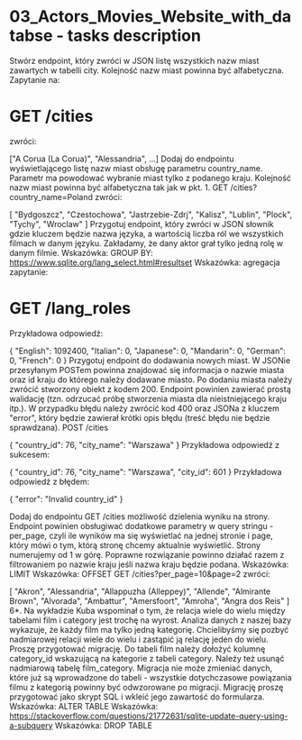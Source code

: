 # 03_Actors_Movies_Website_with_databse - tasks description


Stwórz endpoint, który zwróci w JSON listę wszystkich nazw miast zawartych w tabelli city. Kolejność nazw miast powinna być alfabetyczna. Zapytanie na:
# GET /cities
zwróci:

["A Corua (La Corua)", "Alessandria", ...]
Dodaj do endpointu wyświetlającego listę nazw miast obsługę parametru country_name. Parametr ma powodować wybranie miast tylko z podanego kraju. Kolejność nazw miast powinna być alfabetyczna tak jak w pkt. 1.
GET /cities?country_name=Poland
zwróci:

[
    "Bydgoszcz",
    "Czestochowa",
    "Jastrzebie-Zdrj",
    "Kalisz",
    "Lublin",
    "Plock",
    "Tychy",
    "Wroclaw"
]
Przygotuj endpoint, który zwróci w JSON słownik gdzie kluczem będzie nazwa języka, a wartością liczba ról we wszystkich filmach w danym języku. Zakładamy, że dany aktor grał tylko jedną rolę w danym filmie.
Wskazówka: GROUP BY: https://www.sqlite.org/lang_select.html#resultset
Wskazówka: agregacja
zapytanie:

# GET /lang_roles
Przykładowa odpowiedź:

{
   "English":  1092400,
   "Italian": 0,
   "Japanese": 0,
   "Mandarin": 0,
   "German": 0,
   "French": 0
}
Przygotuj endpoint do dodawania nowych miast. W JSONie przesyłanym POSTem powinna znajdować się informacja o nazwie miasta oraz id kraju do którego należy dodawane miasto. Po dodaniu miasta należy zwrócić stworzony obiekt z kodem 200. Endpoint powinien zawierać prostą walidację (tzn. odrzucać próbę stworzenia miasta dla nieistniejącego kraju itp.). W przypadku błędu należy zwrócić kod 400 oraz JSONa z kluczem "error", który będzie zawierał krótki opis błędu (treść błędu nie będzie sprawdzana).
POST /cities

{
    "country_id": 76,
    "city_name": "Warszawa"
}
Przykładowa odpowiedź z sukcesem:

{
    "country_id": 76,
    "city_name": "Warszawa",
    "city_id": 601
}
Przykładowa odpowiedź z błędem:

{
    "error": "Invalid country_id"
}

Dodaj do endpointu GET /cities możliwość dzielenia wyniku na strony. Endpoint powinien obsługiwać dodatkowe parametry w query stringu - per_page, czyli ile wyników ma się wyświetlać na jednej stronie i page, który mówi o tym, którą stronę chcemy aktualnie wyświetlić. Strony numerujemy od 1 w górę. Poprawne rozwiązanie powinno działać razem z filtrowaniem po nazwie kraju jeśli nazwa kraju będzie podana.
Wskazówka: LIMIT
Wskazówka: OFFSET
GET /cities?per_page=10&page=2
zwróci:

[
    "Akron",
    "Alessandria",
    "Allappuzha (Alleppey)",
    "Allende",
    "Almirante Brown",
    "Alvorada",
    "Ambattur",
    "Amersfoort",
    "Amroha",
    "Angra dos Reis"
]
6*. Na wykładzie Kuba wspominał o tym, że relacja wiele do wielu między tabelami film i category jest trochę na wyrost. Analiza danych z naszej bazy wykazuje, że każdy film ma tylko jedną kategorię. Chcielibyśmy się pozbyć nadmiarowej relacji wiele do wielu i zastąpić ją relację jeden do wielu. Proszę przygotować migrację. Do tabeli film należy dołożyć kolumnę category_id wskazującą na kategorie z tabeli category. Należy też usunąć nadmiarową tabelę film_category. Migracja nie może zmieniać danych, które już są wprowadzone do tabeli - wszystkie dotychczasowe powiązania filmu z kategorią powinny być odwzorowane po migracji. Migrację proszę przygotować jako skrypt SQL i wkleić jego zawartość do formularza.
Wskazówka: ALTER TABLE
Wskazówka: https://stackoverflow.com/questions/21772631/sqlite-update-query-using-a-subquery
Wskazówka: DROP TABLE
